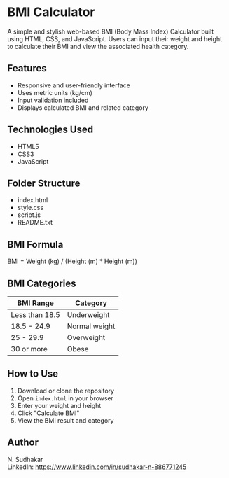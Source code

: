 **BMI Calculator**
==============

A simple and stylish web-based BMI (Body Mass Index) Calculator built using HTML, CSS, and JavaScript. Users can input their weight and height to calculate their BMI and view the associated health category.

**Features**
--------
- Responsive and user-friendly interface
- Uses metric units (kg/cm)
- Input validation included
- Displays calculated BMI and related category

**Technologies Used**
-----------------
- HTML5
- CSS3
- JavaScript

**Folder Structure**
----------------
- index.html
- style.css
- script.js
- README.txt

**BMI Formula**
-----------
BMI = Weight (kg) / (Height (m) * Height (m))

**BMI Categories**
--------------
| BMI Range        | Category         |
|------------------|------------------|
| Less than 18.5   | Underweight      |
| 18.5 - 24.9      | Normal weight    |
| 25 - 29.9        | Overweight       |
| 30 or more       | Obese            |

**How to Use**
----------
1. Download or clone the repository
2. Open `index.html` in your browser
3. Enter your weight and height
4. Click "Calculate BMI"
5. View the BMI result and category

**Author**
------
N. Sudhakar  
LinkedIn: https://www.linkedin.com/in/sudhakar-n-886771245

